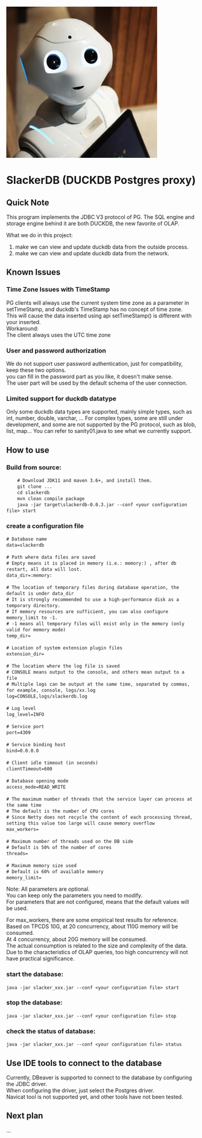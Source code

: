 ![机器人小懒](robotslacker.jpg)

# SlackerDB (DUCKDB Postgres proxy)

## Quick Note
This program implements the JDBC V3 protocol of PG.
The SQL engine and storage engine behind it are both DUCKDB, the new favorite of OLAP.

What we do in this project:
1. make we can view and update duckdb data from the outside process.
2. make we can view and update duckdb data from the network.

## Known Issues
### Time Zone Issues with TimeStamp
  PG clients will always use the current system time zone as a parameter in setTimeStamp, and duckdb's TimeStamp has no concept of time zone.  
  This will cause the data inserted using api setTimeStamp() is different with your inserted.  
  Workaround:   
  The client always uses the UTC time zone
### User and password authorization
  We do not support user password authentication, just for compatibility, keep these two options.  
  you can fill in the password part as you like, it doesn't make sense.  
  The user part will be used by the default schema of the user connection.
### Limited support for duckdb datatype
  Only some duckdb data types are supported, mainly simple types, such as int, number, double, varchar, ... 
  For complex types, some are still under development, and some are not supported by the PG protocol, such as blob, list, map...
  You can refer to sanity01.java to see what we currently support.

## How to use
### Build from source:
```
    # Download JDK11 and maven 3.6+, and install them.
    git clone ...
    cd slackerdb
    mvn clean compile package
    java -jar target\slackerdb-0.0.3.jar --conf <your configuration file> start  
```

### create a configuration file
``` 
# Database name
data=slackerdb

# Path where data files are saved
# Empty means it is placed in memory (i.e.: memory:) , after db restart, all data will lost.
data_dir=:memory:

# The location of temporary files during database operation, the default is under data_dir
# It is strongly recommended to use a high-performance disk as a temporary directory.
# If memory resources are sufficient, you can also configure memory_limit to -1.
# -1 means all temporary files will exist only in the memory (only valid for memory mode)
temp_dir=

# Location of system extension plugin files
extension_dir=

# The location where the log file is saved
# CONSOLE means output to the console, and others mean output to a file
# Multiple logs can be output at the same time, separated by commas, for example, console, logs/xx.log
log=CONSOLE,logs/slackerdb.log

# Log level
log_level=INFO

# Service port
port=4309

# Service binding host
bind=0.0.0.0

# Client idle timeout (in seconds)
clientTimeout=600

# Database opening mode
access_mode=READ_WRITE

# The maximum number of threads that the service layer can process at the same time
# The default is the number of CPU cores
# Since Netty does not recycle the content of each processing thread, setting this value too large will cause memory overflow
max_workers=

# Maximum number of threads used on the DB side
# Default is 50% of the number of cores
threads=

# Maximum memory size used
# Default is 60% of available memory
memory_limit=
```
Note: All parameters are optional.   
You can keep only the parameters you need to modify.   
For parameters that are not configured, means that the default values  will be used.

For max_workers, there are some empirical test results for reference.  
Based on TPCDS 10G, at 20 concurrency, about 110G memory will be consumed.   
At 4 concurrency, about 20G memory will be consumed.   
The actual consumption is related to the size and complexity of the data.   
Due to the characteristics of OLAP queries, too high concurrency will not have practical significance.

### start the database:
``` 
java -jar slacker_xxx.jar --conf <your configuration file> start
```

### stop the database:
```
java -jar slacker_xxx.jar --conf <your configuration file> stop
```

### check the status of database:
```
java -jar slacker_xxx.jar --conf <your configuration file> status
```

## Use IDE tools to connect to the database
Currently, DBeaver is supported to connect to the database by configuring the JDBC driver.  
When configuring the driver, just select the Postgres driver.  
Navicat tool is not supported yet, and other tools have not been tested.  


## Next plan
...
